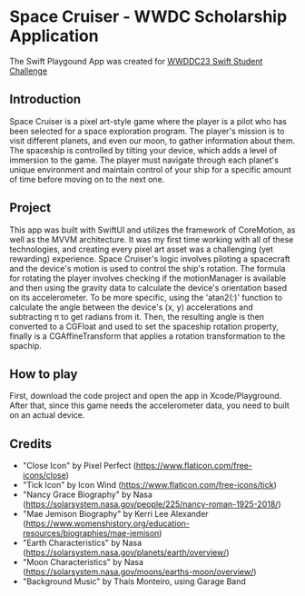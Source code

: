 # Space Cruiser - WWDC Scholarship Application 

The Swift Playgound App was created for <a href="https://developer.apple.com/wwdc23/swift-student-challenge/">WWDDC23 Swift Student Challenge</a>

## Introduction

Space Cruiser is a pixel art-style game where the player is a pilot who has been selected for a space exploration program. The player's mission is to visit different planets, and even our moon, to gather information about them. The spaceship is controlled by tilting your device, which adds a level of immersion to the game. The player must navigate through each planet's unique environment and maintain control of your ship for a specific amount of time before moving on to the next one.

## Project

This app was built with SwiftUI and utilizes the framework of CoreMotion, as well as the MVVM architecture. It was my first time working with all of these technologies, and creating every pixel art asset was a challenging (yet rewarding) experience.
Space Cruiser's logic involves piloting a spacecraft and the device's motion is used to control the ship's rotation. The formula for rotating the player involves checking if the motionManager is available and then using the gravity data to calculate the device's orientation based on its accelerometer. To be more specific, using the 'atan2(_:_)' function to calculate the angle between the device's (x, y) accelerations and subtracting π to get radians from it. Then, the resulting angle is then converted to a CGFloat and used to set the spaceship rotation property, finally is a CGAffineTransform that applies a rotation transformation to the spachip.  
   
## How to play

First, download the code project and open the app in Xcode/Playground. After that, since this game needs the accelerometer data, you need to built on an actual device.

## Credits
- "Close Icon" by Pixel Perfect (https://www.flaticon.com/free-icons/close)
- "Tick Icon" by Icon Wind (https://www.flaticon.com/free-icons/tick)
- "Nancy Grace Biography" by Nasa (https://solarsystem.nasa.gov/people/225/nancy-roman-1925-2018/)
- "Mae Jemison Biography" by Kerri Lee Alexander (https://www.womenshistory.org/education-resources/biographies/mae-jemison)
- "Earth Characteristics" by Nasa (https://solarsystem.nasa.gov/planets/earth/overview/)
- "Moon Characteristics" by Nasa (https://solarsystem.nasa.gov/moons/earths-moon/overview/)
- "Background Music" by Thaís Monteiro, using Garage Band

